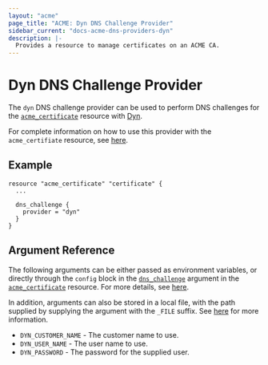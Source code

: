 ```yaml
---
layout: "acme"
page_title: "ACME: Dyn DNS Challenge Provider"
sidebar_current: "docs-acme-dns-providers-dyn"
description: |-
  Provides a resource to manage certificates on an ACME CA.
---
```


# Dyn DNS Challenge Provider

The `dyn` DNS challenge provider can be used to perform DNS challenges for
the [`acme_certificate`][resource-acme-certificate] resource with
[Dyn][provider-service-page].

[resource-acme-certificate]: /docs/providers/acme/r/certificate.html
[provider-service-page]: https://dyn.com/

For complete information on how to use this provider with the `acme_certifiate`
resource, see [here][resource-acme-certificate-dns-challenges].

[resource-acme-certificate-dns-challenges]: /docs/providers/acme/r/certificate.html#using-dns-challenges

## Example

```hcl
resource "acme_certificate" "certificate" {
  ...

  dns_challenge {
    provider = "dyn"
  }
}
```

## Argument Reference

The following arguments can be either passed as environment variables, or
directly through the `config` block in the
[`dns_challenge`][resource-acme-certificate-dns-challenge-arg] argument in the
[`acme_certificate`][resource-acme-certificate] resource. For more details, see
[here][resource-acme-certificate-dns-challenges].

[resource-acme-certificate-dns-challenge-arg]: /docs/providers/acme/r/certificate.html#dns_challenge

In addition, arguments can also be stored in a local file, with the path
supplied by supplying the argument with the `_FILE` suffix. See
[here][acme-certificate-file-arg-example] for more information.

[acme-certificate-file-arg-example]: /docs/providers/acme/r/certificate.html#using-variable-files-for-provider-arguments

* `DYN_CUSTOMER_NAME` - The customer name to use.
* `DYN_USER_NAME` - The user name to use.
* `DYN_PASSWORD` - The password for the supplied user.
